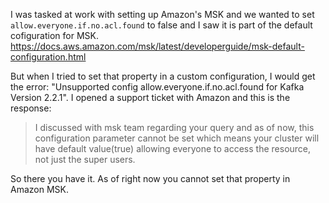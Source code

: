 I was tasked at work with setting up Amazon's MSK and we wanted to set
`allow.everyone.if.no.acl.found` to false and I saw it is part of the default
cofiguration for MSK.  https://docs.aws.amazon.com/msk/latest/developerguide/msk-default-configuration.html

But when I tried to set that property in a custom configuration, I would get the error:
"Unsupported config allow.everyone.if.no.acl.found for Kafka Version 2.2.1".  I opened
a support ticket with Amazon and this is the response:
> I discussed with msk team regarding  your query and as of now, this configuration parameter
> cannot be set which means your cluster will have default value(true) allowing everyone to
> access the resource, not just the super users.

So there you have it.  As of right now you cannot set that property in Amazon MSK.
